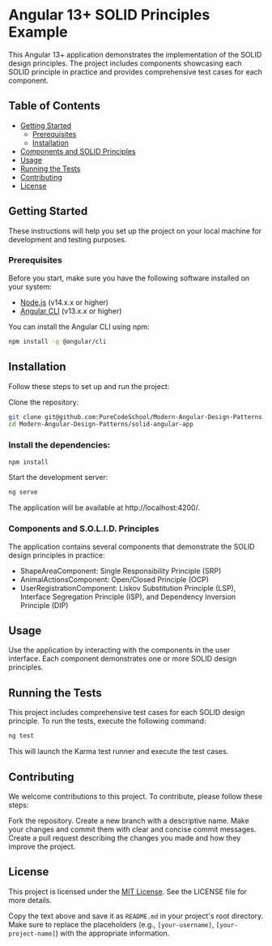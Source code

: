# Angular 13+ SOLID Principles Example

This Angular 13+ application demonstrates the implementation of the SOLID design principles. The project includes components showcasing each SOLID principle in practice and provides comprehensive test cases for each component.

## Table of Contents

- [Getting Started](#getting-started)
  - [Prerequisites](#prerequisites)
  - [Installation](#installation)
- [Components and SOLID Principles](#components-and-solid-principles)
- [Usage](#usage)
- [Running the Tests](#running-the-tests)
- [Contributing](#contributing)
- [License](#license)

## Getting Started

These instructions will help you set up the project on your local machine for development and testing purposes.

### Prerequisites

Before you start, make sure you have the following software installed on your system:

- [Node.js](https://nodejs.org/) (v14.x.x or higher)
- [Angular CLI](https://cli.angular.io/) (v13.x.x or higher)

You can install the Angular CLI using npm:

```bash
npm install -g @angular/cli
```

## Installation

Follow these steps to set up and run the project:

Clone the repository:

```bash
git clone git@github.com:PureCodeSchool/Modern-Angular-Design-Patterns.git
cd Modern-Angular-Design-Patterns/solid-angular-app
```

### Install the dependencies:

```bash
npm install
```

Start the development server:

```bash
ng serve
```

The application will be available at http://localhost:4200/.

### Components and S.O.L.I.D. Principles

The application contains several components that demonstrate the SOLID design principles in practice:

- ShapeAreaComponent: Single Responsibility Principle (SRP)
- AnimalActionsComponent: Open/Closed Principle (OCP)
- UserRegistrationComponent: Liskov Substitution Principle (LSP), Interface Segregation Principle (ISP), and Dependency Inversion Principle (DIP)

## Usage

Use the application by interacting with the components in the user interface. Each component demonstrates one or more SOLID design principles.

## Running the Tests

This project includes comprehensive test cases for each SOLID design principle. To run the tests, execute the following command:

```bash
ng test
```

This will launch the Karma test runner and execute the test cases.

## Contributing

We welcome contributions to this project. To contribute, please follow these steps:

Fork the repository.
Create a new branch with a descriptive name.
Make your changes and commit them with clear and concise commit messages.
Create a pull request describing the changes you made and how they improve the project.

## License

This project is licensed under the [MIT License](https://opensource.org/license/mit/). See the LICENSE file for more details.

Copy the text above and save it as `README.md` in your project's root directory. Make sure to replace the placeholders (e.g., `[your-username]`, `[your-project-name]`) with the appropriate information.
